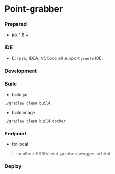 # Point-grabber


### Prepared 

* jdk 1.8 +

### IDE

* Eclipse, IDEA, VSCode all support `gradle` IDE.

### Development


### Build

* build jar 

```
./gradlew clean build
```

* build image

```
./gradlew clean build docker
```

### Endpoint

* for local

> localhost:8080/point-grabber/swagger-ui.html


### Deploy
